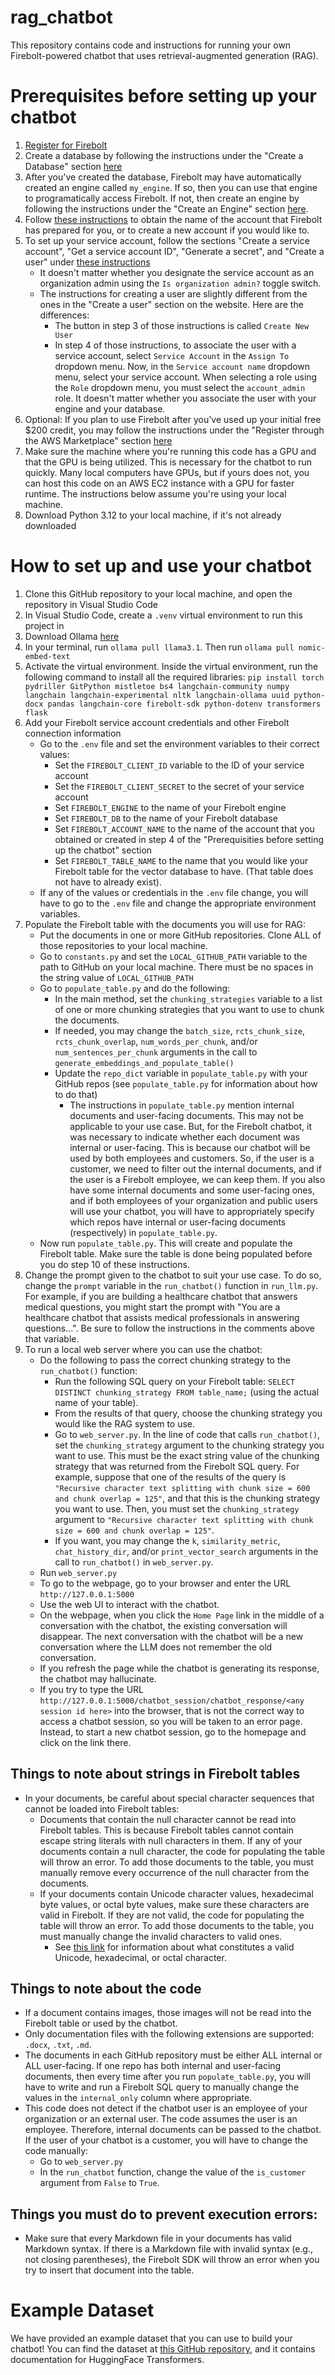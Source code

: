 # rag_chatbot
This repository contains code and instructions for running your own Firebolt-powered chatbot that uses retrieval-augmented generation (RAG).

# Prerequisites before setting up your chatbot
1. [Register for Firebolt](https://docs.firebolt.io/Guides/getting-started/index.html)
2. Create a database by following the instructions under the "Create a Database" section [here](https://docs.firebolt.io/Guides/getting-started/get-started-sql.html)
3. After you've created the database, Firebolt may have automatically created an engine called `my_engine`. If so, then you can use that engine to programatically access Firebolt. If not, then create an engine by following the instructions under the "Create an Engine" section [here](https://docs.firebolt.io/Guides/getting-started/get-started-sql.html).
4. Follow [these instructions](https://docs.firebolt.io/Guides/managing-your-organization/managing-accounts.html) to obtain the name of the account that Firebolt has prepared for you, or to create a new account if you would like to.
5. To set up your service account, follow the sections "Create a service account", "Get a service account ID", "Generate a secret", and "Create a user" under [these instructions](https://docs.firebolt.io/Guides/managing-your-organization/service-accounts.html)
    - It doesn't matter whether you designate the service account as an organization admin using the `Is organization admin?` toggle switch.
    - The instructions for creating a user are slightly different from the ones in the "Create a user" section on the website. Here are the differences:
        - The button in step 3 of those instructions is called `Create New User`
        - In step 4 of those instructions, to associate the user with a service account, select `Service Account` in the `Assign To` dropdown menu. Now, in the `Service account name` dropdown menu, select your service account. When selecting a role using the `Role` dropdown menu, you must select the `account_admin` role. It doesn't matter whether you associate the user with your engine and your database.
6. Optional: If you plan to use Firebolt after you've used up your initial free $200 credit, you may follow the instructions under the "Register through the AWS Marketplace" section [here](https://docs.firebolt.io/Guides/getting-started/get-started-next.html)
7. Make sure the machine where you're running this code has a GPU and that the GPU is being utilized. This is necessary for the chatbot to run quickly. Many local computers have GPUs, but if yours does not, you can host this code on an AWS EC2 instance with a GPU for faster runtime. The instructions below assume you're using your local machine.
8. Download Python 3.12 to your local machine, if it's not already downloaded
   
# How to set up and use your chatbot
1. Clone this GitHub repository to your local machine, and open the repository in Visual Studio Code
3. In Visual Studio Code, create a `.venv` virtual environment to run this project in
4. Download Ollama [here](https://ollama.com/download)
5. In your terminal, run `ollama pull llama3.1`. Then run `ollama pull nomic-embed-text`
6. Activate the virtual environment. Inside the virtual environment, run the following command to install all the required libraries: 
`pip install torch pydriller GitPython mistletoe bs4 langchain-community numpy langchain langchain-experimental nltk langchain-ollama uuid python-docx pandas langchain-core firebolt-sdk python-dotenv transformers flask`
7. Add your Firebolt service account credentials and other Firebolt connection information
    - Go to the `.env` file and set the environment variables to their correct values:
        - Set the `FIREBOLT_CLIENT_ID` variable to the ID of your service account
        - Set the `FIREBOLT_CLIENT_SECRET` to the secret of your service account
        - Set `FIREBOLT_ENGINE` to the name of your Firebolt engine
        - Set `FIREBOLT_DB` to the name of your Firebolt database
        - Set `FIREBOLT_ACCOUNT_NAME` to the name of the account that you obtained or created in step 4 of the "Prerequisities before setting up the chatbot" section
        - Set `FIREBOLT_TABLE_NAME` to the name that you would like your Firebolt table for the vector database to have. (That table does not have to already exist).
    - If any of the values or credentials in the `.env` file change, you will have to go to the `.env` file and change the appropriate environment variables.
8. Populate the Firebolt table with the documents you will use for RAG:
    - Put the documents in one or more GitHub repositories. Clone ALL of those repositories to your local machine.
    - Go to `constants.py` and set the `LOCAL_GITHUB_PATH` variable to the path to GitHub on your local machine. There must be no spaces in the string value of `LOCAL_GITHUB_PATH`
    - Go to `populate_table.py` and do the following:
        - In the main method, set the `chunking_strategies` variable to a list of one or more chunking strategies that you want to use to chunk the documents.
        - If needed, you may change the `batch_size`, `rcts_chunk_size`, `rcts_chunk_overlap`, `num_words_per_chunk`, and/or `num_sentences_per_chunk` arguments in the call to `generate_embeddings_and_populate_table()` 
        - Update the `repo_dict` variable in `populate_table.py` with your GitHub repos (see `populate_table.py` for information about how to do that)
            - The instructions in `populate_table.py` mention internal documents and user-facing documents. This may not be applicable to your use case. But, for the Firebolt chatbot, it was necessary to indicate whether each document was internal or user-facing. This is because our chatbot will be used by both employees and customers. So, if the user is a customer, we need to filter out the internal documents, and if the user is a Firebolt employee, we can keep them. If you also have some internal documents and some user-facing ones, and if both employees of your organization and public users will use your chatbot, you will have to appropriately specify which repos have internal or user-facing documents (respectively) in `populate_table.py`.
    - Now run `populate_table.py`. This will create and populate the Firebolt table. Make sure the table is done being populated before you do step 10 of these instructions.
9. Change the prompt given to the chatbot to suit your use case. To do so, change the `prompt` variable in the `run_chatbot()` function in `run_llm.py`. For example, if you are building a healthcare chatbot that answers medical questions, you might start the prompt with "You are a healthcare chatbot that assists medical professionals in answering questions...". Be sure to follow the instructions in the comments above that variable. 
10. To run a local web server where you can use the chatbot:
    - Do the following to pass the correct chunking strategy to the `run_chatbot()` function:
        - Run the following SQL query on your Firebolt table: `SELECT DISTINCT chunking_strategy FROM table_name;` (using the actual name of your table).
        - From the results of that query, choose the chunking strategy you would like the RAG system to use.
        - Go to `web_server.py`. In the line of code that calls `run_chatbot()`, set the `chunking_strategy` argument to the chunking strategy you want to use. This must be the exact string value of the chunking strategy that was returned from the Firebolt SQL query. For example, suppose that one of the results of the query is `"Recursive character text splitting with chunk size = 600 and chunk overlap = 125"`, and that this is the chunking strategy you want to use. Then, you must set the `chunking_strategy` argument to `"Recursive character text splitting with chunk size = 600 and chunk overlap = 125"`.
        - If you want, you may change the `k`, `similarity_metric`, `chat_history_dir`, and/or `print_vector_search` arguments in the call to `run_chatbot()` in `web_server.py`.
    - Run `web_server.py`
    - To go to the webpage, go to your browser and enter the URL `http://127.0.0.1:5000`
    - Use the web UI to interact with the chatbot. 
    - On the webpage, when you click the `Home Page` link in the middle of a conversation with the chatbot, the existing conversation will disappear. The next conversation with the chatbot will be a new conversation where the LLM does not remember the old conversation. 
    - If you refresh the page while the chatbot is generating its response, the chatbot may hallucinate.
    - If you try to type the URL `http://127.0.0.1:5000/chatbot_session/chatbot_response/<any session id here>` into the browser, that is not the correct way to access a chatbot session, so you will be taken to an error page. Instead, to start a new chatbot session, go to the homepage and click on the link there.

## Things to note about strings in Firebolt tables
- In your documents, be careful about special character sequences that cannot be loaded into Firebolt tables:
    - Documents that contain the null character cannot be read into Firebolt tables. This is because Firebolt tables cannot contain escape string literals with null characters in them. If any of your documents contain a null character, the code for populating the table will throw an error. To add those documents to the table, you must manually remove every occurrence of the null character from the documents.
    - If your documents contain Unicode character values, hexadecimal byte values, or octal byte values, make sure these characters are valid in Firebolt. If they are not valid, the code for populating the table will throw an error. To add those documents to the table, you must manually change the invalid characters to valid ones. 
        - See [this link](https://docs.firebolt.io/sql_reference/data-types.html#text) for information about what constitutes a valid Unicode, hexadecimal, or octal character.

## Things to note about the code
- If a document contains images, those images will not be read into the Firebolt table or used by the chatbot.
- Only documentation files with the following extensions are supported: `.docx`, `.txt`, `.md`.
- The documents in each GitHub repository must be either ALL internal or ALL user-facing. If one repo has both internal and user-facing documents, then every time after you run `populate_table.py`, you will have to write and run a Firebolt SQL query to manually change the values in the `internal_only` column where appropriate.
- This code does not detect if the chatbot user is an employee of your organization or an external user. The code assumes the user is an employee. Therefore, internal documents can be passed to the chatbot. If the user of your chatbot is a customer, you will have to change the code manually:
    - Go to `web_server.py`
    - In the `run_chatbot` function, change the value of the `is_customer` argument from `False` to `True`.

## Things you must do to prevent execution errors:
- Make sure that every Markdown file in your documents has valid Markdown syntax. If there is a Markdown file with invalid syntax (e.g., not closing parentheses), the Firebolt SDK will throw an error when you try to insert that document into the table. 

# Example Dataset

We have provided an example dataset that you can use to build your chatbot! You can find the dataset at [this GitHub repository](https://github.com/firebolt-analytics/rag_dataset), and it contains documentation for HuggingFace Transformers.
